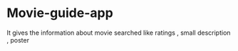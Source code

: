 # Movie-guide-app
It gives the information about movie searched like ratings , small description , poster 
